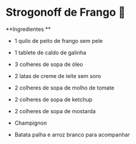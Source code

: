 # Strogonoff de Frango :chicken:



**Ingredientes **

- 1 quilo de peito de frango sem pele

- 1 tablete de caldo de galinha 

- 3 colheres de sopa de óleo

- 2 latas de creme de leite sem soro

- 2 colheres de sopa de molho de tomate 

- 2 colheres de sopa de ketchup 

- 2 colheres de sopa de mostarda

- Champignon

- Batata palha e arroz branco para acompanhar

  

  

  

  

  









